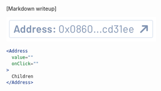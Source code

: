 [Markdown writeup]

<img src="public/images/components/Address/1.png" alt="Address 1" style="max-width: 100%;" /><br />

```jsx
<Address
  value=""
  onClick=""
>
  Children
</Address>
```
